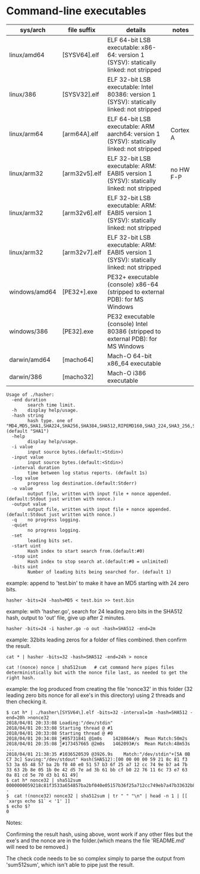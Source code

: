 # Command-line executables

|  sys/arch     |   file suffix      |           details                                                                         |    notes       |
|---------------|--------------------|-------------------------------------------------------------------------------------------|----------------|
| linux/amd64   | [SYSV64].elf       | ELF 64-bit LSB executable: x86-64: version 1 (SYSV): statically linked: not stripped      |                |
| linux/386     | [SYSV32].elf       | ELF 32-bit LSB executable: Intel 80386: version 1 (SYSV): statically linked: not stripped |                |
| linux/arm64   | [arm64A].elf       | ELF 64-bit LSB executable: ARM aarch64: version 1 (SYSV): statically linked: not stripped |   Cortex A     |
| linux/arm32   | [arm32v5].elf      | ELF 32-bit LSB executable: ARM: EABI5 version 1 (SYSV): statically linked: not stripped   |   no HW F-P    |
| linux/arm32   | [arm32v6].elf      | ELF 32-bit LSB executable: ARM: EABI5 version 1 (SYSV): statically linked: not stripped   |   		      |
| linux/arm32   | [arm32v7].elf      | ELF 32-bit LSB executable: ARM: EABI5 version 1 (SYSV): statically linked: not stripped   |  	          |
| windows/amd64 | [PE32+].exe        | PE32+ executable (console) x86-64 (stripped to external PDB): for MS Windows              |                |
| windows/386   | [PE32].exe         | PE32 executable (console) Intel 80386 (stripped to external PDB): for MS Windows          |                |
| darwin/amd64  | [macho64]          | Mach-O 64-bit x86_64 executable                                                           |                |
| darwin/386    | [macho32]          | Mach-O i386 executable                                                                    |                |

```
Usage of ./hasher:
  -end duration
    	search time limit.
  -h	display help/usage.
  -hash string
    	hash type. one of "MD4,MD5,SHA1,SHA224,SHA256,SHA384,SHA512,RIPEMD160,SHA3_224,SHA3_256,SHA3_384,SHA3_512,SHA512_224,SHA512_256" (default "SHA1")
  -help
    	display help/usage.
  -i value
    	input source bytes.(default:<Stdin>)
  -input value
    	input source bytes.(default:<Stdin>)
  -interval duration
    	time between log status reports. (default 1s)
  -log value
    	progress log destination.(default:Stderr)
  -o value
    	output file, written with input file + nonce appended.(default:Stdout just written with nonce.)
  -output value
    	output file, written with input file + nonce appended.(default:Stdout just written with nonce.)
  -q	no progress logging.
  -quiet
    	no progress logging.
  -set
    	leading bits set.
  -start uint
    	Hash index to start search from.(default:#0)
  -stop uint
    	Hash index to stop search at.(default:#0 = unlimited)
  -bits uint
    	Number of leading bits being searched for. (default 1)

```    	
 
example: append to 'test.bin' to make it have an MD5 starting with 24 zero bits.
```
hasher -bits=24 -hash=MD5 < test.bin >> test.bin
```

example: with 'hasher.go', search for 24 leading zero bits in the SHA512 hash, output to 'out' file, give up after 2 minutes.
```
hasher -bits=24 -i hasher.go -o out -hash=SHA512 -end=2m
```

example: 32bits leading zeros for a folder of files combined. then confirm the result.
```
cat * | hasher -bits=32 -hash=SHA512 -end=24h > nonce

cat !(nonce) nonce | sha512sum   # cat command here pipes files deterministically but with the nonce file last, as needed to get the right hash.
```

example: the log produced from creating the file 'nonce32' in this folder (32 leading zero bits nonce for all exe's in this directory) using 2 threads and then checking it.
```
$ cat h* | ./hasher\[SYSV64\].elf -bits=32 -interval=1m -hash=SHA512 -end=20h >nonce32
2018/04/01 20:33:08 Loading:"/dev/stdin"
2018/04/01 20:33:08 Starting thread @ #1
2018/04/01 20:33:08 Starting thread @ #0
2018/04/01 20:34:08 ∑#85731841 @1m0s	1428864#/s	Mean Match:50m2s
2018/04/01 20:35:08 ∑#173457665 @2m0s	1462093#/s	Mean Match:48m53s
...
2018/04/01 21:38:35 #1036520539 @3926.9s	Match:"/dev/stdin"+[5A 0B C7 3c] Saving:"/dev/stdout" Hash(SHA512):[00 00 00 00 59 21 8c 81 f3 53 3a 65 48 57 ba 2b f0 40 e0 51 57 b3 6f 25 a7 12 cc 74 9e b7 a4 7b 33 63 2b 8e 05 1b 0e 42 d5 7e ad 3b 61 bb cf b0 22 76 11 6c 73 e7 63 0a 81 cd 5e 70 d3 b1 61 49]
$ cat h* nonce32 | sha512sum
0000000059218c81f3533a654857ba2bf040e05157b36f25a712cc749eb7a47b33632b8e051b0e42d57ead3b61bbcfb02276116c73e7630a81cd5e70d3b16149  -
$  cat !(nonce32) nonce32 | sha512sum | tr " " "\n" | head -n 1 | [[ `xargs echo $1` < '1' ]]
$ echo $?
0
```
Notes: 

Confirming the result hash, using above, wont work if any other files but the exe's and the nonce are in the folder.(which means the file 'README.md' will need to be removed.)

The check code needs to be so complex simply to parse the output from 'sum512sum', which isn't able to pipe just the result.

